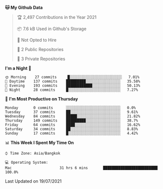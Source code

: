 <!--START_SECTION:waka-->
**🐱 My Github Data** 

> 🏆 2,497 Contributions in the Year 2021
 > 
> 📦 7.6 kB Used in Github's Storage 
 > 
> 🚫 Not Opted to Hire
 > 
> 📜 2 Public Repositories 
 > 
> 🔑 3 Private Repositories  
 > 
**I'm a Night 🦉** 

```text
🌞 Morning    27 commits     █░░░░░░░░░░░░░░░░░░░░░░░░   7.01% 
🌆 Daytime    137 commits    █████████░░░░░░░░░░░░░░░░   35.58% 
🌃 Evening    193 commits    ████████████░░░░░░░░░░░░░   50.13% 
🌙 Night      28 commits     █░░░░░░░░░░░░░░░░░░░░░░░░   7.27%

```
📅 **I'm Most Productive on Thursday** 

```text
Monday       0 commits      ░░░░░░░░░░░░░░░░░░░░░░░░░   0.0% 
Tuesday      37 commits     ██░░░░░░░░░░░░░░░░░░░░░░░   9.61% 
Wednesday    84 commits     █████░░░░░░░░░░░░░░░░░░░░   21.82% 
Thursday     149 commits    █████████░░░░░░░░░░░░░░░░   38.7% 
Friday       64 commits     ████░░░░░░░░░░░░░░░░░░░░░   16.62% 
Saturday     34 commits     ██░░░░░░░░░░░░░░░░░░░░░░░   8.83% 
Sunday       17 commits     █░░░░░░░░░░░░░░░░░░░░░░░░   4.42%

```


📊 **This Week I Spent My Time On** 

```text
⌚︎ Time Zone: Asia/Bangkok

💻 Operating System: 
Mac                      31 hrs 6 mins       █████████████████████████   100.0%

```


 Last Updated on 19/07/2021
<!--END_SECTION:waka-->